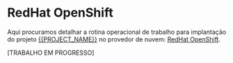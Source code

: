# RedHat OpenShift


Aqui procuramos detalhar a rotina operacional de trabalho para implantação do projeto [{{PROJECT_NAME}}](../../README.md) no provedor de nuvem: [RedHat OpenShift](https://www.redhat.com/pt-br/technologies/cloud-computing/openshift).

[TRABALHO EM PROGRESSO]

